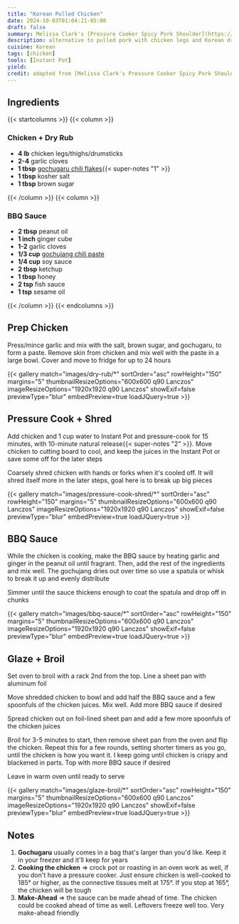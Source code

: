 ```yaml
---
title: "Korean Pulled Chicken"
date: 2024-10-03T01:04:21-05:00
draft: false
summary: Melissa Clark's [Pressure Cooker Spicy Pork Shoulder](https://cooking.nytimes.com/recipes/1018552-pressure-cooker-spicy-pork-shoulder)  is amazing and something I've made several times, to the letter.  This is a faster/cheaper/lighter version with chicken legs that's as good as the original
description: alternative to pulled pork with chicken legs and Korean dry rub + BBQ sauce
cuisine: Korean
tags: [chicken]
tools: [Instant Pot]
yield:
credit: adapted from [Melissa Clark's Pressure Cooker Spicy Pork Shoulder](https://cooking.nytimes.com/recipes/1018552-pressure-cooker-spicy-pork-shoulder)
---
```


## Ingredients

{{< startcolumns >}}
{{< column >}}

### Chicken + Dry Rub

* **4 lb** chicken legs/thighs/drumsticks
* **2-4** garlic cloves
* **1 tbsp** [gochugaru chili flakes](https://en.wikipedia.org/wiki/Korean_chili_pepper#Culinary_use){{< super-notes "1" >}}
* **1 tbsp** kosher salt
* **1 tbsp** brown sugar

{{< /column >}}
{{< column >}}

### BBQ Sauce

* **2 tbsp** peanut oil
* **1 inch** ginger cube
* **1-2** garlic cloves
* **1/3 cup** [gochujang chili paste](https://en.wikipedia.org/wiki/Gochujang)
* **1/4 cup** soy sauce
* **2 tbsp** ketchup
* **1 tbsp** honey
* **2 tsp** fish sauce
* **1 tsp** sesame oil

{{< /column >}}
{{< endcolumns >}}

## Prep Chicken

Press/mince garlic and mix with the salt, brown sugar, and gochugaru, to form a paste.  Remove skin from chicken and mix well with the paste in a large bowl.  Cover and move to fridge for up to 24 hours

{{< gallery match="images/dry-rub/*" sortOrder="asc" rowHeight="150" margins="5" thumbnailResizeOptions="600x600 q90 Lanczos" imageResizeOptions="1920x1920 q90 Lanczos" showExif=false previewType="blur" embedPreview=true loadJQuery=true >}}

## Pressure Cook + Shred

Add chicken and 1 cup water to Instant Pot and pressure-cook for 15 minutes, with 10-minute natural release{{< super-notes "2" >}}.  Move chicken to cutting board to cool, and keep the juices in the Instant Pot or save some off for the later steps

Coarsely shred chicken with hands or forks when it's cooled off.  It will shred itself more in the later steps, goal here is to break up big pieces

{{< gallery match="images/pressure-cook-shred/*" sortOrder="asc" rowHeight="150" margins="5" thumbnailResizeOptions="600x600 q90 Lanczos" imageResizeOptions="1920x1920 q90 Lanczos" showExif=false previewType="blur" embedPreview=true loadJQuery=true >}}

## BBQ Sauce

While the chicken is cooking, make the BBQ sauce by heating garlic and ginger in the peanut oil until fragrant.  Then, add the rest of the ingredients and mix well.  The gochujang dries out over time so use a spatula or whisk to break it up and evenly distribute

Simmer until the sauce thickens enough to coat the spatula and drop off in chunks

{{< gallery match="images/bbq-sauce/*" sortOrder="asc" rowHeight="150" margins="5" thumbnailResizeOptions="600x600 q90 Lanczos" imageResizeOptions="1920x1920 q90 Lanczos" showExif=false previewType="blur" embedPreview=true loadJQuery=true >}}

## Glaze + Broil

Set oven to broil with a rack 2nd from the top.  Line a sheet pan with aluminum foil

Move shredded chicken to bowl and add half the BBQ sauce and a few spoonfuls of the chicken juices.  Mix well.  Add more BBQ sauce if desired

Spread chicken out on foil-lined sheet pan and add a few more spoonfuls of the chicken juices

Broil for 3-5 minutes to start, then remove sheet pan from the oven and flip the chicken.  Repeat this for a few rounds, setting shorter timers as you go, until the chicken is how you want it.  I keep going until chicken is crispy and blackened in parts.  Top with more BBQ sauce if desired

Leave in warm oven until ready to serve

{{< gallery match="images/glaze-broil/*" sortOrder="asc" rowHeight="150" margins="5" thumbnailResizeOptions="600x600 q90 Lanczos" imageResizeOptions="1920x1920 q90 Lanczos" showExif=false previewType="blur" embedPreview=true loadJQuery=true >}}

## Notes

1. **Gochugaru** usually comes in a bag that's larger than you'd like.  Keep it in your freezer and it'll keep for years
2. **Cooking the chicken** => crock pot or roasting in an oven work as well, if you don't have a pressure cooker.  Just ensure chicken is well-cooked to 185° or higher, as the connective tissues melt at 175°.  If you stop at 165°, the chicken will be tough
3. **Make-Ahead** => the sauce can be made ahead of time.  The chicken could be cooked ahead of time as well.  Leftovers freeze well too.  Very make-ahead friendly
